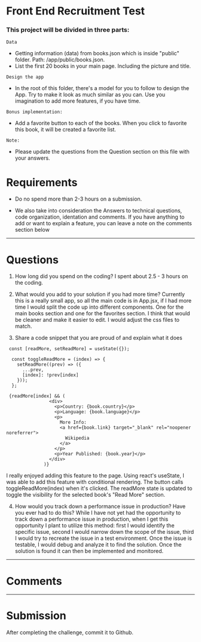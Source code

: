 # Front End Recruitment Test

### This project will be divided in three parts:

`Data`

- Getting information (data) from books.json which is inside "public" folder. Path: /app/public/books.json.
- List the first 20 books in your main page. Including the picture and title.

`Design the app`

- In the root of this folder, there's a model for you to follow to design the App. Try to make it look as much similar as you can. Use you imagination to add more features, if you have time.

`Bonus implementation:`

- Add a favorite button to each of the books. When you click to favorite this book, it will be created a favorite list.

`Note: `

- Please update the questions from the Question section on this file with your answers.

# Requirements

- Do no spend more than 2-3 hours on a submission.

- We also take into consideration the Answers to technical questions, code organization, identation and comments. If you have anything to add or want to explain a feature, you can leave a note on the comments section below

---

# Questions

1. How long did you spend on the coding?
I spent about 2.5 - 3 hours on the coding.

2. What would you add to your solution if you had more time?
Currently this is a really small app, so all the main code is in App.jsx, if I had more time I would split the code up into different components. One for the main books section and one for the favorites section. I think that would be cleaner and make it easier to edit. I would adjust the css files to match.

3. Share a code snippet that you are proud of and explain what it does
```
 const [readMore, setReadMore] = useState({});

  const toggleReadMore = (index) => {
    setReadMore((prev) => ({
      ...prev,
      [index]: !prev[index]
    }));
  };

 {readMore[index] && (
                <div>
                  <p>Country: {book.country}</p>
                  <p>Language: {book.language}</p>
                  <p>
                    More Info: 
                    <a href={book.link} target="_blank" rel="noopener noreferrer">
                      Wikipedia
                    </a>
                  </p>
                  <p>Year Published: {book.year}</p>
                </div>
              )}
```

I really enjoyed adding this feature to the page. Using react's useState, I was able to add this feature with conditional rendering. The button calls toggleReadMore(index) when it's clicked. The readMore state is updated to toggle the visibility for the selected book's "Read More" section.


4. How would you track down a performance issue in production? Have you ever had to do this?
While I have not yet had the opportunity to track down a performance issue in production, when I get this opportunity I plant to utilize this method: first I would identify the specific issue, second I would narrow down the scope of the issue, third I would try to recreate the issue in a test environment. Once the issue is testable, I would debug and analyze it to find the solution. Once the solution is found it can then be implemented and monitored.

---

# Comments

---

# Submission

After completing the challenge, commit it to Github.
